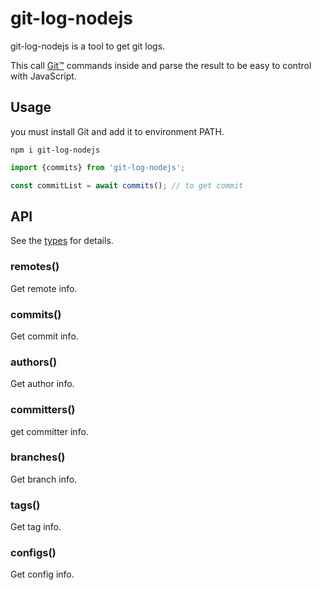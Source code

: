 # git-log-nodejs

git-log-nodejs is a tool to get git logs.

This call [Git™](https://git-scm.com/) commands inside and parse the result to be easy to control with JavaScript.

## Usage

you must install Git and add it to environment PATH.

```
npm i git-log-nodejs
```

```javascript
import {commits} from 'git-log-nodejs';

const commitList = await commits(); // to get commit
```

## API

See the [types](./types/index.d.ts) for details.

### remotes()

Get remote info.

### commits()

Get commit info.

### authors()

Get author info.

### committers()

get committer info.

### branches()

Get branch info.

### tags()

Get tag info.

### configs()

Get config info.
